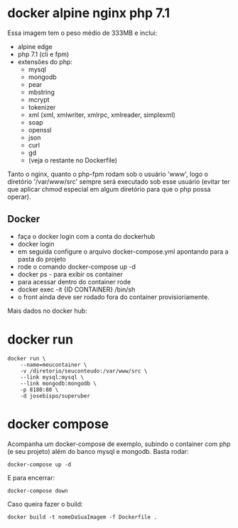 # docker alpine nginx php 7.1

Essa imagem tem o peso médio de 333MB e inclui:
- alpine edge
- php 7.1 (cli e fpm)
- extensões do php:
    - mysql
    - mongodb
    - pear
    - mbstring
    - mcrypt
    - tokenizer
    - xml (xml, xmlwriter, xmlrpc, xmlreader, simplexml)
    - soap
    - openssl
    - json
    - curl
    - gd 
    - (veja o restante no Dockerfile)

Tanto o nginx, quanto o php-fpm rodam sob o usuário 'www', logo o diretório '/var/www/src' sempre será executado sob esse usuário (evitar ter que aplicar chmod especial em algum diretório para que o php possa operar).


## Docker 
- faça o docker login com a conta do dockerhub
- docker login 
- em seguida configure o arquivo docker-compose.yml apontando para a pasta do projeto
- rode o comando docker-compose up -d
- docker ps - para exibir os container 
- para acessar dentro do container rode
- docker exec -it {ID CONTAINER} /bin/sh  
- o front ainda deve ser rodado fora do container provisioriamente.



Mais dados no docker hub:
# docker run
```
docker run \
    --name=meucontainer \
    -v /diretorio/seuconteudo:/var/www/src \
    --link mysql:mysql \
    --link mongodb:mongodb \
    -p 8180:80 \
    -d josebispo/superuber
```

# docker compose

Acompanha um docker-compose de exemplo, subindo o container com php (e seu projeto) além do banco mysql e mongodb. Basta rodar:
```
docker-compose up -d
```

E para encerrar:
```
docker-compose down
```

Caso queira fazer o build:
```
docker build -t nomeDaSuaImagem -f Dockerfile .
```